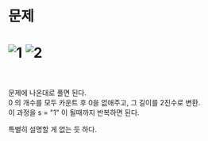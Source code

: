 문제
==
![1](https://user-images.githubusercontent.com/73854324/124690999-0c166180-df16-11eb-93cb-07da3b619c5d.PNG)
![2](https://user-images.githubusercontent.com/73854324/124691006-0d478e80-df16-11eb-9a01-1450645ab3b6.PNG)
<br><br>
==
문제에 나온대로 풀면 된다.   
0 의 개수를 모두 카운트 후 0을 없애주고, 그 길이를 2진수로 변환.   
이 과정을 s = "1" 이 될때까지 반복하면 된다.   
   
특별히 설명할 게 없는 듯 하다.
